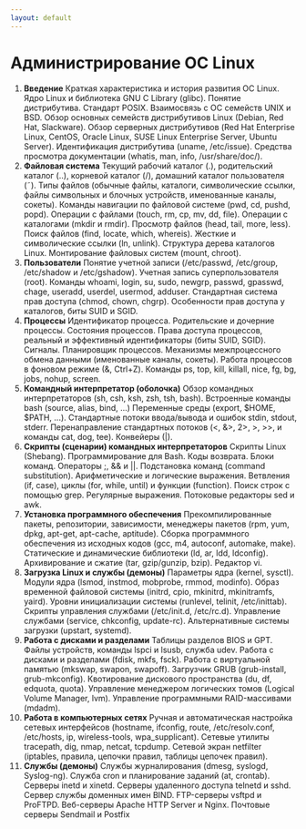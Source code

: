 ```yaml
---
layout: default
---
```

# Администрирование ОС Linux

1. **Введение**
   Краткая характеристика и история развития ОС Linux. Ядро Linux и библиотека GNU C Library (glibc). Понятие дистрибутива. Стандарт POSIX. Взаимосвязь с ОС семейств UNIX и BSD. Обзор основных семейств дистрибутивов Linux (Debian, Red Hat, Slackware). Обзор серверных дистрибутивов (Red Hat Enterprise Linux, CentOS, Oracle Linux, SUSE Linux Enterprise Server, Ubuntu Server). Идентификация дистрибутива (uname, /etc/issue). Средства просмотра документации (whatis, man, info, /usr/share/doc/).
2. **Файловая система**
   Текущий рабочий каталог (.), родительский каталог (..), корневой каталог (/), домашний каталог пользователя (˜). Типы файлов (обычные файлы, каталоги, символические ссылки, файлы символьных и блочных устройств, именованные каналы, сокеты). Команды навигации по файловой системе (pwd, cd, pushd, popd). Операции с файлами (touch, rm, cp, mv, dd, file). Операции с каталогами (mkdir и rmdir). Просмотр файлов (head, tail, more, less). Поиск файлов (find, locate, which, whereis). Жесткие и символические ссылки (ln, unlink). Структура дерева каталогов Linux. Монтирование файловых систем (mount, chroot).
3. **Пользователи**
   Понятие учетной записи (/etc/passwd, /etc/group, /etc/shadow и /etc/gshadow). Учетная запись суперпользователя (root). Команды whoami, login, su, sudo, newgrp, passwd, gpasswd, chage, useradd, userdel, usermod, adduser. Стандартная система прав доступа (chmod, chown, chgrp). Особенности прав доступа у каталогов, биты SUID и SGID.
4. **Процессы**
   Идентификатор процесса. Родительские и дочерние процессы. Состояния процессов. Права доступа процессов, реальный и эффективный идентификаторы (биты SUID, SGID). Сигналы. Планировщик процессов. Механизмы межпроцессного обмена данными (именованные каналы, сокеты). Работа процессов в фоновом режиме (&, Ctrl+Z). Команды ps, top, kill, killall, nice, fg, bg, jobs, nohup, screen.
5. **Командный интерпретатор (оболочка)**
   Обзор командных интерпретаторов (sh, csh, ksh, zsh, tsh, bash). Встроенные команды bash (source, alias, bind, ...) Переменные среды (export, $HOME, $PATH, ...). Стандартные потоки ввода/вывода и ошибок stdin, stdout, stderr. Перенаправление стандартных потоков (<, &>, 2>, >, >>, и команды cat, dog, tee). Конвейеры (|).
6. **Скрипты (сценарии) командных интерпретаторов**
   Скрипты Linux (Shebang). Программирование для Bash. Коды возврата. Блоки команд. Операторы ;, && и ||. Подстановка команд (command substitution). Арифметические и логические выражения. Ветвления (if, case), циклы (for, while, until) и функции (function). Поиск строк с помощью grep. Регулярные выражения. Потоковые редакторы sed и awk.
7. **Установка программного обеспечения**
   Прекомпилированные пакеты, репозитории, зависимости, менеджеры пакетов (rpm, yum, dpkg, apt-get, apt-cache, aptitude). Сборка программного обеспечения из исходных кодов (gcc, m4, autoconf, automake, make). Статические и динамические библиотеки (ld, ar, ldd, ldconfig). Архивирование и сжатие (tar, gzip/gunzip, bzip). Редактор vi.
8. **Загрузка Linux и службы (демоны)**
   Параметры ядра (kernel, sysctl). Модули ядра (lsmod, instmod, mobprobe, rmmod, modinfo). Образ временной файловой системы (initrd, cpio, mkinitrd, mkinitramfs, yaird). Уровни инициализации системы (runlevel, telinit, /etc/inittab). Скрипты управления службами (/etc/init.d, /etc/rc.d). Управление службами (service, chkconfig, update-rc). Альтернативные системы загрузки (upstart, systemd).
9. **Работа с дисками и разделами**
   Таблицы разделов BIOS и GPT. Файлы устройств, команды lspci и lsusb, служба udev. Работа с дисками и разделами (fdisk, mkfs, fsck). Работа с виртуальной памятью (mkswap, swapon, swapoff). Загрузчик GRUB (grub-install, grub-mkconfig). Квотирование дискового пространства (du, df, edquota, quota). Управление менеджером логических томов (Logical Volume Manager, lvm). Управление программными RAID-массивами (mdadm).
10. **Работа в компьютерных сетях**
   Ручная и автоматическая настройка сетевых интерфейсов (hostname, ifconfig, route, /etc/resolv.conf, /etc/hosts, ip, wireless-tools, wpa_supplicant). Сетевые утилиты tracepath, dig, nmap, netcat, tcpdump. Сетевой экран netfilter (iptables, правила, цепочки правил, таблицы цепочек правил).
11. **Cлужбы (демоны)**
   Службы журналирования (dmesg, syslogd, Syslog-ng). Служба cron и планирование заданий (at, crontab). Серверы inetd и xinetd. Серверы удаленного доступа telnetd и sshd. Сервер службы доменных имен BIND. FTP-серверы vsftpd и ProFTPD. Веб-серверы Apache HTTP Server и Nginx. Почтовые серверы Sendmail и Postfix

